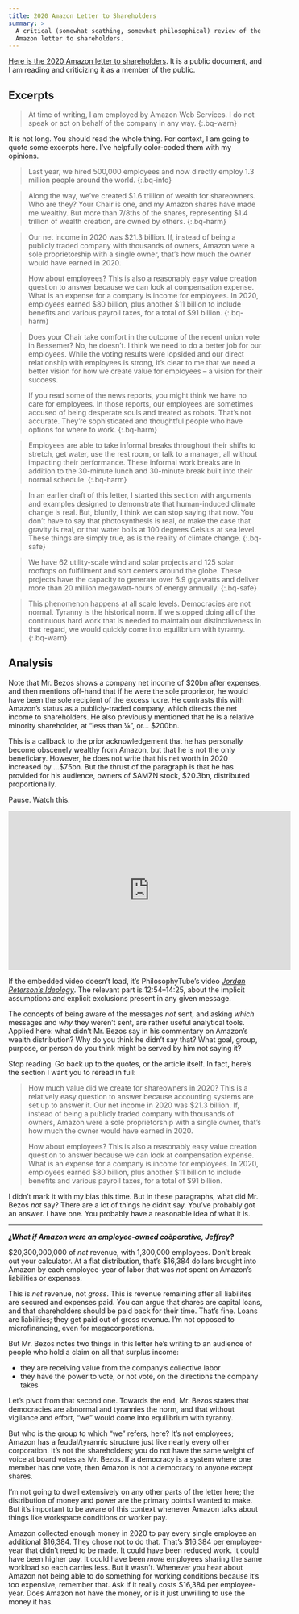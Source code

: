 ```yaml
---
title: 2020 Amazon Letter to Shareholders
summary: >
  A critical (somewhat scathing, somewhat philosophical) review of the 2020
  Amazon letter to shareholders.
---
```


[Here is the 2020 Amazon letter to shareholders][0]. It is a public document,
and I am reading and criticizing it as a member of the public.

## Excerpts

> At time of writing, I am employed by Amazon Web Services. I do not speak or
> act on behalf of the company in any way.
{:.bq-warn}

It is not long. You should read the whole thing. For context, I am going to
quote some excerpts here. I’ve helpfully color-coded them with my opinions.

> Last year, we hired 500,000 employees and now directly employ 1.3 million
> people around the world.
{:.bq-info}

<!-- -->

> Along the way, we’ve created $1.6 trillion of wealth for shareowners. Who are
> they? Your Chair is one, and my Amazon shares have made me wealthy. But more
> than 7/8ths of the shares, representing $1.4 trillion of wealth creation, are
> owned by others.
{:.bq-harm}

<!-- -->

> Our net income in 2020 was $21.3 billion. If, instead of being a publicly
> traded company with thousands of owners, Amazon were a sole proprietorship
> with a single owner, that’s how much the owner would have earned in 2020.
>
> How about employees? This is also a reasonably easy value creation question to
> answer because we can look at compensation expense. What is an expense for a
> company is income for employees. In 2020, employees earned $80 billion, plus
> another $11 billion to include benefits and various payroll taxes, for a total
> of $91 billion.
{:.bq-harm}

<!-- -->

> Does your Chair take comfort in the outcome of the recent union vote in
> Bessemer? No, he doesn’t. I think we need to do a better job for our
> employees. While the voting results were lopsided and our direct relationship
> with employees is strong, it’s clear to me that we need a better vision for
> how we create value for employees – a vision for their success.
>
> If you read some of the news reports, you might think we have no care for
> employees. In those reports, our employees are sometimes accused of being
> desperate souls and treated as robots. That’s not accurate. They’re
> sophisticated and thoughtful people who have options for where to work.
{:.bq-harm}

<!-- -->

> Employees are able to take informal breaks throughout their shifts to stretch,
> get water, use the rest room, or talk to a manager, all without impacting
> their performance. These informal work breaks are in addition to the 30-minute
> lunch and 30-minute break built into their normal schedule.
{:.bq-harm}

<!-- -->

> In an earlier draft of this letter, I started this section with arguments and
> examples designed to demonstrate that human-induced climate change is real.
> But, bluntly, I think we can stop saying that now. You don’t have to say that
> photosynthesis is real, or make the case that gravity is real, or that water
> boils at 100 degrees Celsius at sea level. These things are simply true, as is
> the reality of climate change.
{:.bq-safe}

<!-- -->

> We have 62 utility-scale wind and solar projects and 125 solar rooftops on
> fulfillment and sort centers around the globe. These projects have the
> capacity to generate over 6.9 gigawatts and deliver more than 20 million
> megawatt-hours of energy annually.
{:.bq-safe}

<!-- -->

> This phenomenon happens at all scale levels. Democracies are not normal.
> Tyranny is the historical norm. If we stopped doing all of the continuous hard
> work that is needed to maintain our distinctiveness in that regard, we would
> quickly come into equilibrium with tyranny.
{:.bq-warn}

## Analysis

Note that Mr. Bezos shows a company net income of $20bn after expenses, and then
mentions off-hand that if he were the sole proprietor, he would have been the
sole recipient of the excess lucre. He contrasts this with Amazon’s status as a
publicly-traded company, which directs the net income to shareholders. He also
previously mentioned that he is a relative minority shareholder, at “less than
⅛”, or… $200bn.

This is a callback to the prior acknowledgement that he has personally
become obscenely wealthy from Amazon, but that he is not the only beneficiary.
However, he does not write that his net worth in 2020 increased by …$75bn. But
the thrust of the paragraph is that he has provided for his audience, owners of
$AMZN stock, $20.3bn, distributed proportionally.

Pause. Watch this.

<div class="youtube">
<div>
<iframe width="560" height="315" src="https://www.youtube.com/embed/m81q-ZkfBm0?start=774" title="YouTube video player" frameborder="0" allow="accelerometer; autoplay; clipboard-write; encrypted-media; gyroscope; picture-in-picture" allowfullscreen></iframe>
</div>
</div>

If the embedded video doesn’t load, it’s PhilosophyTube’s video [*Jordan*
*Peterson’s Ideology*][1]. The relevant part is 12:54–14:25, about the implicit
assumptions and explicit exclusions present in any given message.

The concepts of being aware of the messages *not* sent, and asking *which*
messages and *why* they weren’t sent, are rather useful analytical tools.
Applied here: what didn’t Mr. Bezos say in his commentary on Amazon’s wealth
distribution? Why do you think he didn’t say that? What goal, group, purpose, or
person do you think might be served by him not saying it?

Stop reading. Go back up to the quotes, or the article itself. In fact, here’s
the section I want you to reread in full:

> How much value did we create for shareowners in 2020? This is a relatively
> easy question to answer because accounting systems are set up to answer it.
> Our net income in 2020 was $21.3 billion. If, instead of being a publicly
> traded company with thousands of owners, Amazon were a sole proprietorship
> with a single owner, that’s how much the owner would have earned in 2020.
>
> How about employees? This is also a reasonably easy value creation question to
> answer because we can look at compensation expense. What is an expense for a
> company is income for employees. In 2020, employees earned $80 billion, plus
> another $11 billion to include benefits and various payroll taxes, for a total
> of $91 billion.

I didn’t mark it with my bias this time. But in these paragraphs, what did Mr.
Bezos *not* say? There are a lot of things he didn’t say. You’ve probably got an
answer. I have one. You probably have a reasonable idea of what it is.

----

***⸘What if Amazon were an employee-owned coöperative, Jeffrey‽***

$20,300,000,000 of *net* revenue, with 1,300,000 employees. Don’t break out your
calculator. At a flat distribution, that’s $16,384 dollars brought into Amazon
by each employee-year of labor that was *not* spent on Amazon’s liabilities or
expenses.

This is *net* revenue, not *gross*. This is revenue remaining after all
liabilites are secured and expenses paid. You can argue that shares are capital
loans, and that shareholders should be paid back for their time. That’s fine.
Loans are liabilities; they get paid out of gross revenue. I’m not opposed to
microfinancing, even for megacorporations.

But Mr. Bezos notes two things in this letter he’s writing to an audience of
people who hold a claim on all that surplus income:

- they are receiving value from the company’s collective labor
- they have the power to vote, or not vote, on the directions the company takes

Let’s pivot from that second one. Towards the end, Mr. Bezos states that
democracies are abnormal and tyrannies the norm, and that without vigilance and
effort, “we” would come into equilibrium with tyranny.

But who is the group to which “we” refers, here? It’s not employees; Amazon has
a feudal/tyrannic structure just like nearly every other corporation. It’s not
the shareholders; you do not have the same weight of voice at board votes as Mr.
Bezos. If a democracy is a system where one member has one vote, then Amazon is
not a democracy to anyone except shares.

I’m not going to dwell extensively on any other parts of the letter here; the
distribution of money and power are the primary points I wanted to make. But
it’s important to be aware of this context whenever Amazon talks about things
like workspace conditions or worker pay.

Amazon collected enough money in 2020 to pay every single employee an additional
$16,384. They chose not to do that. That’s $16,384 per employee-year that didn’t
need to be made. It could have been reduced work. It could have been higher pay.
It could have been *more* employees sharing the same workload so each carries
less. But it wasn’t. Whenever you hear about Amazon not being able to do
something for working conditions because it’s too expensive, remember that. Ask
if it really costs $16,384 per employee-year. Does Amazon not have the money, or
is it just unwilling to use the money it has.

[0]: https://www.aboutamazon.com/news/company-news/2020-letter-to-shareholders "Amazon’s 2020 letter to shareholders"
[1]: https://www.youtube.com/watch?v=m81q-ZkfBm0?t=774 "Philosophy Tube — “Jordan Peterson’s Ideology”"
